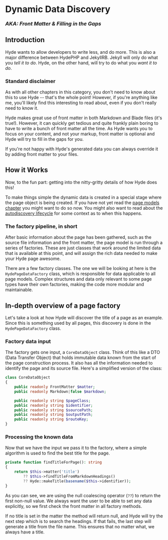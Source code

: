 # Dynamic Data Discovery

[//]: # (Adds a pseudo-subtitle)
<h3 style="margin-top: 0px; margin-bottom: 20px;"><i>AKA: Front Matter & Filling in the Gaps</i></h3>

## Introduction

Hyde wants to allow developers to write less, and do more. This is also a major difference between HydePHP and JekyllRB.
Jekyll will only do what you _tell it to do_. Hyde, on the other hand, will try to do what you _want it to do_.

### Standard disclaimer
As with all other chapters in this category, you don't need to know about this to use Hyde -- that's the whole point!
However, if you're anything like me, you'll likely find this interesting to read about, even if you don't really need to know it.


Hyde makes great use of front matter in both Markdown and Blade files (it's true!). However, it can quickly get tedious
and quite frankly plain boring to have to write a bunch of front matter all the time. As Hyde wants you to focus on
your content, and not your markup, front matter is optional and Hyde will try to fill in the gaps for you.

If you're not happy with Hyde's generated data you can always override it by adding front matter to your files.

## How it Works

Now, to the fun part: getting into the nitty-gritty details of how Hyde does this!

To make things simple the dynamic data is created in a special stage where the page object is being created.
If you have not yet read the [page models chapter](page-models) you might want to do so now.
You might also want to read about the [autodiscovery lifecycle](autodiscovery) for some context as to when this happens.

### The factory pipeline, in short

After basic information about the page has been gathered, such as the source file information and the front matter,
the page model is run through a series of factories. These are just classes that work around the limited data
that is available at this point, and will assign the rich data needed to make your Hyde page awesome.

There are a few factory classes. The one we will be looking at here is the `HydePageDataFactory` class, which is
responsible for data applicable to all page models. Complex structures and data only relevant to some page types
have their own factories, making the code more modular and maintainable.

## In-depth overview of a page factory 

Let's take a look at how Hyde will discover the title of a page as an example. Since this is something used by all pages,
this discovery is done in the `HydePageDataFactory` class.

### Factory data input

The factory gets one input, a `CoreDataObject` class. Think of this like a DTO (Data Transfer Object) that holds
immutable data known from the start of the page construction process. It also has all the information needed
to identify the page and its source file. Here's a simplified version of the class:

```php
class CoreDataObject
{
    public readonly FrontMatter $matter;
    public readonly Markdown|false $markdown;

    public readonly string $pageClass;
    public readonly string $identifier;
    public readonly string $sourcePath;
    public readonly string $outputPath;
    public readonly string $routeKey;
}
```

### Processing the known data

Now that we have the input we pass it to the factory, where a simple algorithm is used to find the best title for the page.

```php
private function findTitleForPage(): string
{
    return $this->matter('title')
        ?? $this->findTitleFromMarkdownHeadings()
        ?? Hyde::makeTitle(basename($this->identifier));
}
```

As you can see, we are using the null coalescing operator (`??`) to return the first non-null value. We always want the
user to be able to set any data explicitly, so we first check the front matter in all factory methods.

If no title is set in the matter the method will return null, and Hyde will try the next step which is to search the headings.
If that fails, the last step will generate a title from the file name. This ensures that no matter what, we always have a title.
